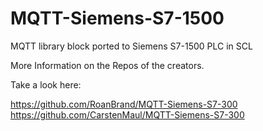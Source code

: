 # MQTT-Siemens-S7-1500
MQTT library block ported to Siemens S7-1500 PLC in SCL

More Information on the Repos of the creators.

Take a look here: 

https://github.com/RoanBrand/MQTT-Siemens-S7-300
https://github.com/CarstenMaul/MQTT-Siemens-S7-300
